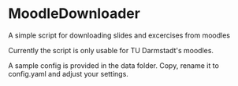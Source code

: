 # MoodleDownloader
A simple script for downloading slides and excercises from moodles

Currently the script is only usable for TU Darmstadt's moodles.

A sample config is provided in the data folder. Copy, rename it to config.yaml and adjust your settings.
